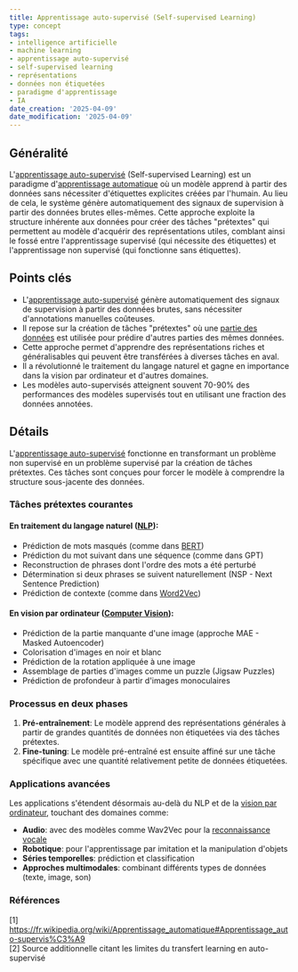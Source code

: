 ```yaml
---
title: Apprentissage auto-supervisé (Self-supervised Learning)
type: concept
tags:
- intelligence artificielle
- machine learning
- apprentissage auto-supervisé
- self-supervised learning
- représentations
- données non étiquetées
- paradigme d'apprentissage
- IA
date_creation: '2025-04-09'
date_modification: '2025-04-09'
---
```

## Généralité

L'[apprentissage auto-supervisé](https://fr.wikipedia.org/wiki/Apprentissage_automatique#Apprentissage_auto-supervis%C3%A9) (Self-supervised Learning) est un paradigme d'[apprentissage automatique](https://fr.wikipedia.org/wiki/Apprentissage_automatique) où un modèle apprend à partir des données sans nécessiter d'étiquettes explicites créées par l'humain. Au lieu de cela, le système génère automatiquement des signaux de supervision à partir des données brutes elles-mêmes. Cette approche exploite la structure inhérente aux données pour créer des tâches "prétextes" qui permettent au modèle d'acquérir des représentations utiles, comblant ainsi le fossé entre l'apprentissage supervisé (qui nécessite des étiquettes) et l'apprentissage non supervisé (qui fonctionne sans étiquettes).

## Points clés

- L'[apprentissage auto-supervisé](https://fr.wikipedia.org/wiki/Apprentissage_auto-supervisé) génère automatiquement des signaux de supervision à partir des données brutes, sans nécessiter d'annotations manuelles coûteuses.
- Il repose sur la création de tâches "prétextes" où une [partie des données](https://fr.wikipedia.org/wiki/Donn%C3%A9es) est utilisée pour prédire d'autres parties des mêmes données.
- Cette approche permet d'apprendre des représentations riches et généralisables qui peuvent être transférées à diverses tâches en aval.
- Il a révolutionné le traitement du langage naturel et gagne en importance dans la vision par ordinateur et d'autres domaines.
- Les modèles auto-supervisés atteignent souvent 70-90% des performances des modèles supervisés tout en utilisant une fraction des données annotées.

## Détails

L'[apprentissage auto-supervisé](https://fr.wikipedia.org/wiki/Apprentissage_autosupervis%C3%A9) fonctionne en transformant un problème non supervisé en un problème supervisé par la création de tâches prétextes. Ces tâches sont conçues pour forcer le modèle à comprendre la structure sous-jacente des données.

### Tâches prétextes courantes

#### En traitement du langage naturel ([NLP](https://fr.wikipedia.org/wiki/Traitement_automatique_du_langage_naturel)):
- Prédiction de mots masqués (comme dans [BERT](https://fr.wikipedia.org/wiki/BERT_(mod%C3%A8le_de_langage)))
- Prédiction du mot suivant dans une séquence (comme dans GPT)
- Reconstruction de phrases dont l'ordre des mots a été perturbé
- Détermination si deux phrases se suivent naturellement (NSP - Next Sentence Prediction)
- Prédiction de contexte (comme dans [Word2Vec](https://fr.wikipedia.org/wiki/Word2vec))

#### En vision par ordinateur ([Computer Vision](https://fr.wikipedia.org/wiki/Vision_par_ordinateur)):
- Prédiction de la partie manquante d'une image (approche MAE - Masked Autoencoder)
- Colorisation d'images en noir et blanc
- Prédiction de la rotation appliquée à une image
- Assemblage de parties d'images comme un puzzle (Jigsaw Puzzles)
- Prédiction de profondeur à partir d'images monoculaires

### Processus en deux phases

1. **Pré-entraînement**: Le modèle apprend des représentations générales à partir de grandes quantités de données non étiquetées via des tâches prétextes.
2. **Fine-tuning**: Le modèle pré-entraîné est ensuite affiné sur une tâche spécifique avec une quantité relativement petite de données étiquetées.

### Applications avancées

Les applications s'étendent désormais au-delà du NLP et de la [vision par ordinateur](https://fr.wikipedia.org/wiki/Vision_par_ordinateur), touchant des domaines comme:
- **Audio**: avec des modèles comme Wav2Vec pour la [reconnaissance vocale](https://fr.wikipedia.org/wiki/Reconnaissance_automatique_de_la_parole)
- **Robotique**: pour l'apprentissage par imitation et la manipulation d'objets
- **Séries temporelles**: prédiction et classification
- **Approches multimodales**: combinant différents types de données (texte, image, son)

### Références

[1] https://fr.wikipedia.org/wiki/Apprentissage_automatique#Apprentissage_auto-supervis%C3%A9  
[2] Source additionnelle citant les limites du transfert learning en auto-supervisé